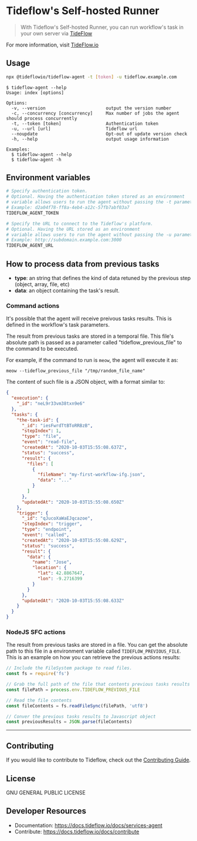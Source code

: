 # Tideflow's Self-hosted Runner 

> With Tideflow's Self-hosted Runner, you can run workflow's task in your own server via [TideFlow](https://www.tideflow.io)

For more information, visit [TideFlow.io](https://www.tideflow.io)

## Usage

```bash
npx @tideflowio/tideflow-agent -t [token] -u tideflow.example.com
```

    $ tideflow-agent --help
    Usage: index [options]

    Options:
      -v, --version                       output the version number
      -c, --concurrency [concurrency]     Max number of jobs the agent should process concurrently
      -t, --token [token]                 Authentication token
      -u, --url [url]                     Tideflow url
      --noupdate                          Opt-out of update version check
      -h, --help                          output usage information

    Examples:
      $ tideflow-agent --help
      $ tideflow-agent -h

## Environment variables

```bash
# Specify authentication token.
# Optional. Having the authentication token stored as an environment
# variable allows users to run the agent without passing the -t parameter.
# Example: d2a04f78-ff8a-4eb4-a12c-57fb7abf03a7
TIDEFLOW_AGENT_TOKEN

# Specify the URL to connect to the Tideflow's platform.
# Optional. Having the URL stored as an environment
# variable allows users to run the agent without passing the -u parameter.
# Example: http://subdomain.example.com:3000
TIDEFLOW_AGENT_URL
```

## How to process data from previous tasks

- **type**: an string that defines the kind of data retuned by the previous
step (object, array, file, etc)
- **data**: an object containing the task's result.

### Command actions

It's possible that the agent will receive preivous tasks results. This is
defined in the workflow's task parameters.

The result from previous tasks are stored in a temporal file. This file's
absolute path is passed as a parameter called "tideflow_previous_file" to the
command to be executed.

For example, if the command to run is `meow`, the agent will execute it as:

`meow --tideflow_previous_file "/tmp/random_file_name"`

The content of such file is a JSON object, with a format similar to:

```json
{
  "execution": {
    "_id": "neL9r33vm38txn9e6"
  },
  "tasks": {
    "the-task-id": {
      "_id": "iesFwrdTtBToRRBzB",
      "stepIndex": 1,
      "type": "file",
      "event": "read-file",
      "createdAt": "2020-10-03T15:55:08.637Z",
      "status": "success",
      "result": {
        "files": [
          {
            "fileName": "my-first-workflow-ifg.json",
            "data": "..."
          }
        ]
      },
      "updatedAt": "2020-10-03T15:55:08.650Z"
    },
    "trigger": {
      "_id": "qJucoXaWaEJqcazoe",
      "stepIndex": "trigger",
      "type": "endpoint",
      "event": "called",
      "createdAt": "2020-10-03T15:55:08.629Z",
      "status": "success",
      "result": {
        "data": {
          "name": "Jose",
          "location": {
            "lat": 42.8867647,
            "lon": -9.2716399
          }
        }
      },
      "updatedAt": "2020-10-03T15:55:08.633Z"
    }
  }
}
```

### NodeJS SFC actions

The result from previous tasks are stored in a file. You can get the absolute
path to this file in a environment variable called `TIDEFLOW_PREVIOUS_FILE`.
This is an example on how you can retrieve the previous actions results:

```javascript
// Include the FileSystem package to read files.
const fs = require('fs')

// Grab the full path of the file that contents previous tasks results
const filePath = process.env.TIDEFLOW_PREVIOUS_FILE

// Read the file contents
const fileContents = fs.readFileSync(filePath, 'utf8')

// Conver the previous tasks results to Javascript object
const previousResults = JSON.parse(fileContents)
```

---

## Contributing

If you would like to contribute to Tideflow, check out the
[Contributing Guide](https://docs.tideflow.io/docs/contribute).

## License

GNU GENERAL PUBLIC LICENSE

## Developer Resources

- Documentation: https://docs.tideflow.io/docs/services-agent
- Contribute: https://docs.tideflow.io/docs/contribute
